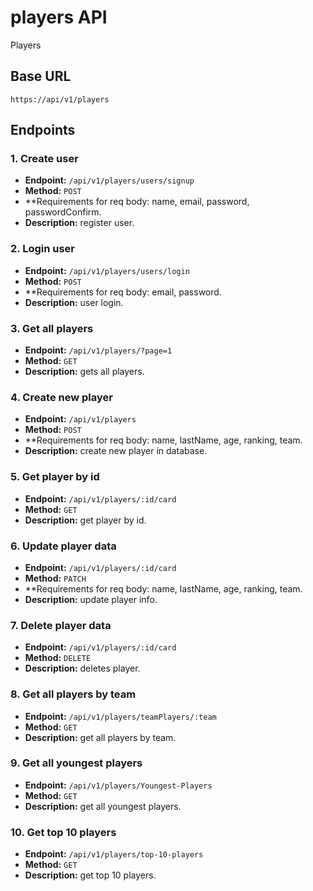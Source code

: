 # players API

Players

## Base URL

`https://api/v1/players`

## Endpoints

### 1. Create user

- **Endpoint:** `/api/v1/players/users/signup`
- **Method:** `POST`
- **Requirements for req body: name, email, password, passwordConfirm.
- **Description:** register user.

### 2. Login user

- **Endpoint:** `/api/v1/players/users/login`
- **Method:** `POST`
- **Requirements for req body: email, password.
- **Description:** user login.

### 3. Get all players

- **Endpoint:** `/api/v1/players/?page=1`
- **Method:** `GET`
- **Description:** gets all players.

### 4. Create new player

- **Endpoint:** `/api/v1/players`
- **Method:** `POST`
- **Requirements for req body: name, lastName, age, ranking, team.
- **Description:** create new player in database.

### 5. Get player by id

- **Endpoint:** `/api/v1/players/:id/card`
- **Method:** `GET`
- **Description:** get player by id.

### 6. Update player data

- **Endpoint:** `/api/v1/players/:id/card`
- **Method:** `PATCH`
- **Requirements for req body: name, lastName, age, ranking, team.
- **Description:** update player info.

### 7. Delete player data

- **Endpoint:** `/api/v1/players/:id/card`
- **Method:** `DELETE`
- **Description:** deletes player.

### 8. Get all players by team

- **Endpoint:** `/api/v1/players/teamPlayers/:team`
- **Method:** `GET`
- **Description:** get all players by team.

### 9. Get all youngest players

- **Endpoint:** `/api/v1/players/Youngest-Players`
- **Method:** `GET`
- **Description:** get all youngest players.

### 10. Get top 10 players

- **Endpoint:** `/api/v1/players/top-10-players`
- **Method:** `GET`
- **Description:** get top 10 players.
